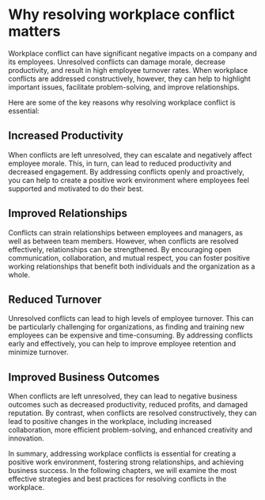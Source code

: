 # Why resolving workplace conflict matters

Workplace conflict can have significant negative impacts on a company and its employees. Unresolved conflicts can damage morale, decrease productivity, and result in high employee turnover rates. When workplace conflicts are addressed constructively, however, they can help to highlight important issues, facilitate problem-solving, and improve relationships.

Here are some of the key reasons why resolving workplace conflict is essential:

## Increased Productivity

When conflicts are left unresolved, they can escalate and negatively affect employee morale. This, in turn, can lead to reduced productivity and decreased engagement. By addressing conflicts openly and proactively, you can help to create a positive work environment where employees feel supported and motivated to do their best.

## Improved Relationships

Conflicts can strain relationships between employees and managers, as well as between team members. However, when conflicts are resolved effectively, relationships can be strengthened. By encouraging open communication, collaboration, and mutual respect, you can foster positive working relationships that benefit both individuals and the organization as a whole.

## Reduced Turnover

Unresolved conflicts can lead to high levels of employee turnover. This can be particularly challenging for organizations, as finding and training new employees can be expensive and time-consuming. By addressing conflicts early and effectively, you can help to improve employee retention and minimize turnover.

## Improved Business Outcomes

When conflicts are left unresolved, they can lead to negative business outcomes such as decreased productivity, reduced profits, and damaged reputation. By contrast, when conflicts are resolved constructively, they can lead to positive changes in the workplace, including increased collaboration, more efficient problem-solving, and enhanced creativity and innovation.

In summary, addressing workplace conflicts is essential for creating a positive work environment, fostering strong relationships, and achieving business success. In the following chapters, we will examine the most effective strategies and best practices for resolving conflicts in the workplace.

